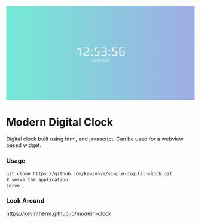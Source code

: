 ![Screenshot](Screenshot%202024-06-20%20125359.png)

# Modern Digital Clock

Digital clock built using html, and javascript. Can be used for a webview based widget.

### Usage

```
git clone https://github.com/kevinnvm/simple-digital-clock.git
# serve the application
serve .
```

### Look Around

https://kevintherm.github.io/modern-clock
